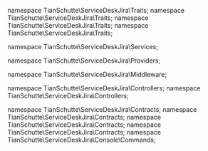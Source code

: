 namespace TianSchutte\ServiceDeskJira\Traits;
namespace TianSchutte\ServiceDeskJira\Traits;
namespace TianSchutte\ServiceDeskJira\Traits;
namespace TianSchutte\ServiceDeskJira\Traits;

namespace TianSchutte\ServiceDeskJira\Services;

namespace TianSchutte\ServiceDeskJira\Providers;

namespace TianSchutte\ServiceDeskJira\Middleware;

namespace TianSchutte\ServiceDeskJira\Controllers;
namespace TianSchutte\ServiceDeskJira\Controllers;

namespace TianSchutte\ServiceDeskJira\Contracts;
namespace TianSchutte\ServiceDeskJira\Contracts;
namespace TianSchutte\ServiceDeskJira\Contracts;
namespace TianSchutte\ServiceDeskJira\Contracts;
namespace TianSchutte\ServiceDeskJira\Console\Commands;

